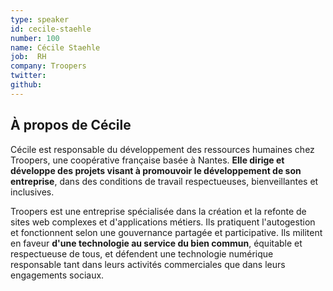 ```yaml
---
type: speaker
id: cecile-staehle
number: 100
name: Cécile Staehle
job:  RH
company: Troopers
twitter:
github:
---
```


## À propos de Cécile

Cécile est responsable du développement des ressources humaines chez Troopers, une coopérative française basée à Nantes. **Elle dirige et développe des projets visant à promouvoir le développement de son entreprise**, dans des conditions de travail respectueuses, bienveillantes et inclusives.

Troopers est une entreprise spécialisée dans la création et la refonte de sites web complexes et d'applications métiers. Ils pratiquent l'autogestion et fonctionnent selon une gouvernance partagée et participative. Ils militent en faveur **d'une technologie au service du bien commun**, équitable et respectueuse de tous, et défendent une technologie numérique responsable tant dans leurs activités commerciales que dans leurs engagements sociaux.

